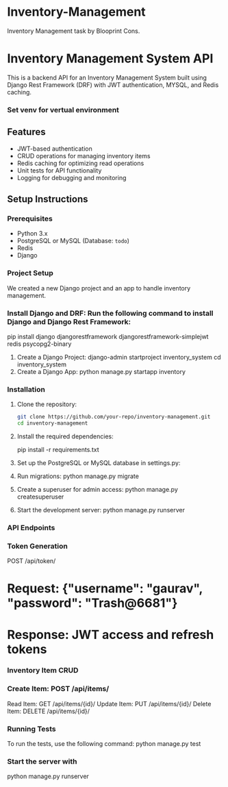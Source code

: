 # Inventory-Management
Inventory Management task by Blooprint Cons.
# Inventory Management System API

This is a backend API for an Inventory Management System built using Django Rest Framework (DRF) with JWT authentication, MYSQL, and Redis caching.
### Set venv  for vertual environment 

## Features
- JWT-based authentication
- CRUD operations for managing inventory items
- Redis caching for optimizing read operations
- Unit tests for API functionality
- Logging for debugging and monitoring

## Setup Instructions

### Prerequisites
- Python 3.x
- PostgreSQL or MySQL (Database: `todo`)
- Redis
- Django
### Project Setup
We created a new Django project and an app to handle inventory management.

### Install Django and DRF: Run the following command to install Django and Django Rest Framework:
pip install django djangorestframework djangorestframework-simplejwt redis psycopg2-binary
1. Create a Django Project:
    django-admin startproject inventory_system
     cd inventory_system
2. Create a Django App:
    python manage.py startapp inventory

### Installation
1. Clone the repository:
   ```bash
   git clone https://github.com/your-repo/inventory-management.git
   cd inventory-management
2. Install the required dependencies:

    pip install -r requirements.txt

3. Set up the PostgreSQL or MySQL database in settings.py:
4. Run migrations:
    python manage.py migrate
5. Create a superuser for admin access:
    python manage.py createsuperuser
6. Start the development server:
    python manage.py runserver

### API Endpoints

### Token Generation

POST /api/token/
# Request: {"username": "gaurav", "password": "Trash@6681"}
# Response: JWT access and refresh tokens
### Inventory Item CRUD

### Create Item: POST /api/items/
Read Item: GET /api/items/{id}/
Update Item: PUT /api/items/{id}/
Delete Item: DELETE /api/items/{id}/

### Running Tests
To run the tests, use the following command:
python manage.py test


### Start the server with

python manage.py runserver
